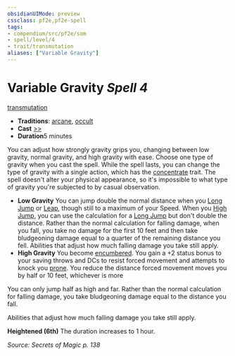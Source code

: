 ```yaml
---
obsidianUIMode: preview
cssclass: pf2e,pf2e-spell
tags:
- compendium/src/pf2e/som
- spell/level/4
- trait/transmutation
aliases: ["Variable Gravity"]
---
```

# Variable Gravity *Spell 4*   
[transmutation](../../Rules/traits/transmutation.md)  

- **Traditions**: [arcane](../../Rules/traits/arcane.md), [occult](../../Rules/traits/occult.md)
- **Cast** [>>](../../Rules/core-rulebook/chapter-9-playing-the-game.md#Actions "Two-Action") 
- **Duration**5 minutes

You can adjust how strongly gravity grips you, changing between low gravity, normal gravity, and high gravity with ease. Choose one type of gravity when you cast the spell. While the spell lasts, you can change the type of gravity with a single action, which has the [concentrate](../../Rules/traits/concentrate.md) trait. The spell doesn't alter your physical appearance, so it's impossible to what type of gravity you're subjected to by casual observation.

- **Low Gravity** You can jump double the normal distance when you [Long Jump](../../Rules/actions/long-jump.md) or [Leap](../../Rules/actions/leap.md), though still to a maximum of your Speed. When you [High Jump](../../Rules/actions/high-jump.md), you can use the calculation for a [Long Jump](../../Rules/actions/long-jump.md) but don't double the distance. Rather than the normal calculation for falling damage, when you fall, you take no damage for the first 10 feet and then take bludgeoning damage equal to a quarter of the remaining distance you fell. Abilities that adjust how much falling damage you take still apply.
- **High Gravity** You become [encumbered](../../Rules/conditions.md#Encumbered). You gain a +2 status bonus to your saving throws and DCs to resist forced movement and attempts to knock you [prone](../../Rules/conditions.md#Prone). You reduce the distance forced movement moves you by half or 10 feet, whichever is more

You can only jump half as high and far. Rather than the normal calculation for falling damage, you take bludgeoning damage equal to the distance you fall.

Abilities that adjust how much falling damage you take still apply.

**Heightened (6th)** The duration increases to 1 hour.

*Source: Secrets of Magic p. 138*